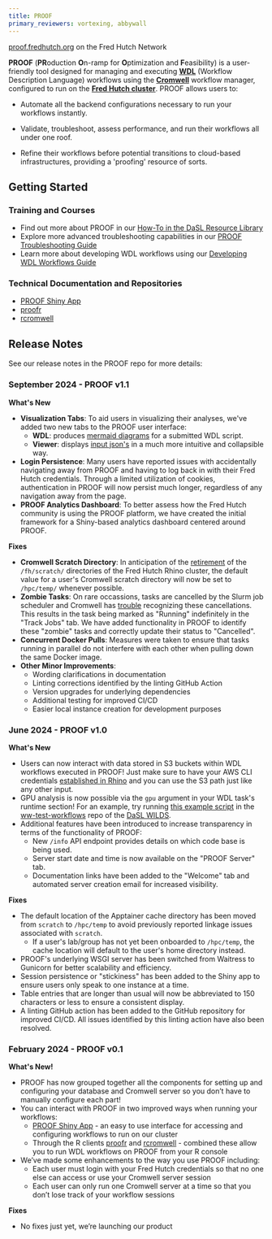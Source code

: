```yaml
---
title: PROOF
primary_reviewers: vortexing, abbywall
---
```


[proof.fredhutch.org](https://proof.fredhutch.org) on the Fred Hutch Network

**PROOF** (**PR**oduction **O**n-ramp for **O**ptimization and **F**easibility) is a user-friendly tool designed for managing and executing [**WDL**](https://docs.openwdl.org/en/1.0.0/) (Workflow Description Language) workflows using the [**Cromwell**](https://cromwell.readthedocs.io/en/stable/) workflow manager, configured to run on the [**Fred Hutch cluster**](https://sciwiki.fredhutch.org/scicomputing/compute_jobs/). PROOF allows users to:

- Automate all the backend configurations necessary to run your workflows instantly.

- Validate, troubleshoot, assess performance, and run their workflows all under one roof.

- Refine their workflows before potential transitions to cloud-based infrastructures, providing a 'proofing' resource of sorts.

## Getting Started

### Training and Courses
- Find out more about PROOF in our [How-To in the DaSL Resource Library](/datademos/proof-how-to/)
- Explore more advanced troubleshooting capabilities in our [PROOF Troubleshooting Guide](/datademos/proof-troubleshooting/)
- Learn more about developing WDL workflows using our [Developing WDL Workflows Guide](https://hutchdatascience.org/Developing_WDL_Workflows/)

### Technical Documentation and Repositories
- [PROOF Shiny App](https://github.com/getwilds/shiny-cromwell)
- [proofr](https://github.com/getwilds/proofr)
- [rcromwell](https://github.com/getwilds/rcromwell)

## Release Notes
See our release notes in the PROOF repo for more details: 

### September 2024 - PROOF v1.1
**What's New**

- **Visualization Tabs**: To aid users in visualizing their analyses, we've added two new tabs to the PROOF user interface:
    - **WDL**: produces [mermaid diagrams](https://github.com/chanzuckerberg/miniwdl-viz?tab=readme-ov-file#simple) for a submitted WDL script.
    - **Viewer**: displays [input json's](https://github.com/timelyportfolio/listviewer) in a much more intuitive and collapsible way.
- **Login Persistence**: Many users have reported issues with accidentally navigating away from PROOF and having to log back in with their Fred Hutch credentials. Through a limited utilization of cookies, authentication in PROOF will now persist much longer, regardless of any navigation away from the page.
- **PROOF Analytics Dashboard**: To better assess how the Fred Hutch community is using the PROOF platform, we have created the initial framework for a Shiny-based analytics dashboard centered around PROOF.

**Fixes**

- **Cromwell Scratch Directory**: In anticipation of the [retirement](https://sciwiki.fredhutch.org/scicomputing/store_scratch/) of the `/fh/scratch/` directories of the Fred Hutch Rhino cluster, the default value for a user's Cromwell scratch directory will now be set to `/hpc/temp/` whenever possible.
- **Zombie Tasks**: On rare occassions, tasks are cancelled by the Slurm job scheduler and Cromwell has [trouble](https://github.com/broadinstitute/cromwell/issues/1499) recognizing these cancellations. This results in the task being marked as "Running" indefinitely in the "Track Jobs" tab. We have added functionality in PROOF to identify these "zombie" tasks and correctly update their status to "Cancelled".
- **Concurrent Docker Pulls**: Measures were taken to ensure that tasks running in parallel do not interfere with each other when pulling down the same Docker image.
- **Other Minor Improvements**:
    - Wording clarifications in documentation
    - Linting corrections identified by the linting GitHub Action
    - Version upgrades for underlying dependencies
    - Additional testing for improved CI/CD
    - Easier local instance creation for development purposes

### June 2024 - PROOF v1.0
**What's New**
- Users can now interact with data stored in S3 buckets within WDL workflows executed in PROOF! Just make sure to have your AWS CLI credentials [established in Rhino](/scicomputing/access_credentials/#configure-aws-cli) and you can use the S3 path just like any other input.
- GPU analysis is now possible via the `gpu` argument in your WDL task's runtime section! For an example, try running [this example script](https://github.com/getwilds/ww-test-workflows/blob/main/gpuMatrixMult/gpuMatrixMult.wdl) in the [ww-test-workflows](https://github.com/getwilds/ww-test-workflows) repo of the [DaSL WILDS](https://github.com/getwilds).
- Additional features have been introduced to increase transparency in terms of the functionality of PROOF:
    - New `/info` API endpoint provides details on which code base is being used.
    - Server start date and time is now available on the "PROOF Server" tab.
    - Documentation links have been added to the "Welcome" tab and automated server creation email for increased visibility.

**Fixes**
- The default location of the Apptainer cache directory has been moved from `scratch` to `/hpc/temp` to avoid previously reported linkage issues associated with `scratch`.
    - If a user's lab/group has not yet been onboarded to `/hpc/temp`, the cache location will default to the user's home directory instead.
- PROOF's underlying WSGI server has been switched from Waitress to Gunicorn for better scalability and efficiency.
- Session persistence or "stickiness" has been added to the Shiny app to ensure users only speak to one instance at a time.
- Table entries that are longer than usual will now be abbreviated to 150 characters or less to ensure a consistent display.
- A linting GitHub action has been added to the GitHub repository for improved CI/CD. All issues identified by this linting action have also been resolved.

### February 2024 - PROOF v0.1
**What's New!**
- PROOF has now grouped together all the components for setting up and configuring your database and Cromwell server so you don’t have to manually configure each part!
- You can interact with PROOF in two improved ways when running your workflows:
    - [PROOF Shiny App](https://cromwellapp.fredhutch.org/) - an easy to use interface for accessing and configuring workflows to run on our cluster
    - Through the R clients [proofr](https://getwilds.org/proofr/) and [rcromwell](https://getwilds.org/rcromwell/) - combined these allow you to run WDL workflows on PROOF from your R console 
- We’ve made some enhancements to the way you use PROOF including:
    - Each user must login with your Fred Hutch credentials so that no one else can access or use your Cromwell server session
    - Each user can only run one Cromwell server at a time so that you don’t lose track of your workflow sessions

**Fixes**
- No fixes just yet, we’re launching our product
